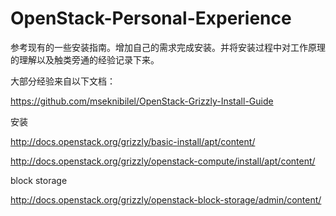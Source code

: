 OpenStack-Personal-Experience
=============================


参考现有的一些安装指南。增加自己的需求完成安装。并将安装过程中对工作原理的理解以及触类旁通的经验记录下来。

大部分经验来自以下文档：

https://github.com/mseknibilel/OpenStack-Grizzly-Install-Guide


安装

http://docs.openstack.org/grizzly/basic-install/apt/content/

http://docs.openstack.org/grizzly/openstack-compute/install/apt/content/


block storage

http://docs.openstack.org/grizzly/openstack-block-storage/admin/content/

